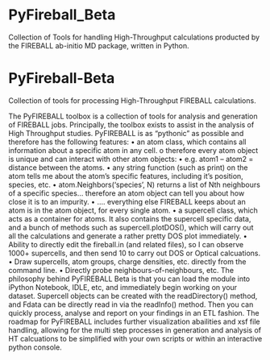 PyFireball_Beta
===============

Collection of Tools for handling High-Throughput calculations producted by the FIREBALL ab-initio MD package, written in Python.

PyFireball-Beta
===============

Collection of tools for processing High-Throughput FIREBALL calculations.

The PyFIREBALL toolbox is a collection of tools for analysis and generation of FIREBALL jobs. Principally, the toolbox exists to assist in the analysis of High Throughput studies.
PyFIREBALL is as “pythonic” as possible and therefore has the following features:
•	an atom class, which contains all information about a specific atom in any cell.
o	therefore every atom object is unique and can interact with other atom objects:
•	e.g. atom1 – atom2 = distance between the atoms.
•	any string function (such as print) on the atom tells me about the atom’s specific features, including it’s position, species, etc.
•	atom.Neighbors(‘species’, N) returns a list of Nth neighbours of a specific species… therefore an atom object can tell you about how close it is to an impurity.
•	…. everything else FIREBALL keeps about an atom is in the atom object, for every single atom.
•	a supercell class, which acts as a container for atoms. It also contains the supercell specific data, and a bunch of methods such as supercell.plotDOS(), which will carry out all the calculations and generate a rather pretty DOS plot immediately.
•	Ability to directly edit the fireball.in (and related files), so I can observe 1000+ supercells, and then send 10 to carry out DOS or Optical calcuations.
•	Draw supercells, atom groups, charge densities, etc. directly from the command line.
•	Directly probe neighbours-of-neighbours, etc.
The philosophy behind PyFIREBALL Beta is that you can load the module into iPython Notebook, IDLE, etc, and immediately begin working on your dataset. Supercell objects can be created with the readDirectory() method, and Fdata can be directly read in via the readInfo() method. Then you can quickly process, analyse and report on your findings in an ETL fashion. The roadmap for PyFIREBALL includes further visualization abailities and xsf file handling, allowing for the multi step processes in generation and analysis of HT calcuations to be simplified with your own scripts or within an interactive python console.
